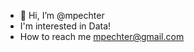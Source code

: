 - 👋 Hi, I’m @mpechter
- I'm interested in Data!
- How to reach me mpechter@gmail.com


<!---
mpechter/mpechter is a ✨ special ✨ repository because its `README.md` (this file) appears on your GitHub profile.
You can click the Preview link to take a look at your changes.
--->
